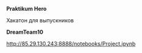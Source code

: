 **Praktikum Hero**

Хакатон для выпускников

**DreamTeam10**

http://85.29.130.243:8888/notebooks/Project.ipynb
